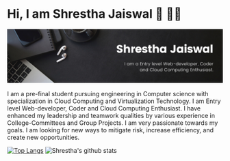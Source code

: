 <h1>Hi, I am Shrestha Jaiswal 👋 👨‍💻</h1>
<img src = "https://github.com/sj1705/sj1705/blob/main/Black%20Minimal%20Motivation%20Quote%20LinkedIn%20Banner%20(1).png">

I am a pre-final student pursuing engineering in Computer science with specialization in Cloud Computing and 
Virtualization Technology. I am Entry level Web-developer, Coder and Cloud Computing Enthusiast. I have enhanced my 
leadership and teamwork qualities by various experience in College-Committees and Group Projects. I am very passionate 
towards my goals. I am looking for new ways to mitigate risk, increase efficiency, and create new opportunities.


[![Top Langs](https://github-readme-stats.vercel.app/api/top-langs/?username=sj1705)](https://github.com/sj1705/github-readme-stats)  ![Shrestha's github stats](https://github-readme-stats.vercel.app/api?username=sj1705) 
